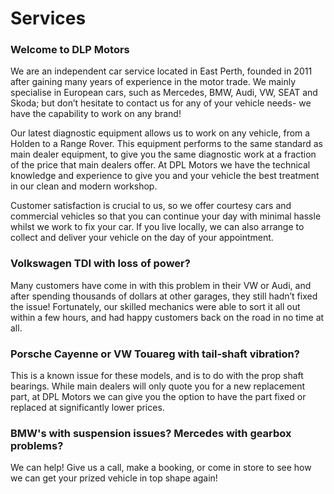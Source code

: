 # Services

### Welcome to DLP Motors

We are an independent car service located in East Perth, founded in 2011 after
gaining many years of experience in the motor trade. We mainly specialise in
European cars, such as Mercedes, BMW, Audi, VW, SEAT and Skoda; but don’t
hesitate to contact us for any of your vehicle needs- we have the capability to work
on any brand!

Our latest diagnostic equipment allows us to work on any vehicle, from a Holden to a
Range Rover. This equipment performs to the same standard as main dealer
equipment, to give you the same diagnostic work at a fraction of the price that main
dealers offer. At DPL Motors we have the technical knowledge and experience to
give you and your vehicle the best treatment in our clean and modern workshop.

Customer satisfaction is crucial to us, so we offer courtesy cars and commercial
vehicles so that you can continue your day with minimal hassle whilst we work to fix
your car. If you live locally, we can also arrange to collect and deliver your vehicle on
the day of your appointment.

### Volkswagen TDI with loss of power?

Many customers have come in with this problem in their VW or Audi, and after
spending thousands of dollars at other garages, they still hadn’t fixed the issue!
Fortunately, our skilled mechanics were able to sort it all out within a few hours, and
had happy customers back on the road in no time at all.

### Porsche Cayenne or VW Touareg with tail-shaft vibration?

This is a known issue for these models, and is to do with the prop shaft bearings.
While main dealers will only quote you for a new replacement part, at DPL Motors
we can give you the option to have the part fixed or replaced at significantly lower
prices.

### BMW's with suspension issues? Mercedes with gearbox problems?

We can help! Give us a call, make a booking, or come in store to see how we can
get your prized vehicle in top shape again!
